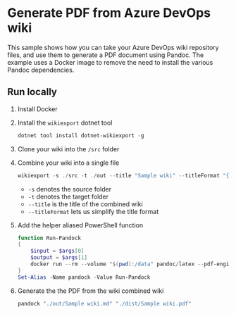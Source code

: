 # Generate PDF from Azure DevOps wiki

This sample shows how you can take your Azure DevOps wiki repository files, and use them to generate a PDF document using Pandoc. The example uses a Docker image to remove the need to install the various Pandoc dependencies.

## Run locally

1. Install Docker
2. Install the `wikiexport` dotnet tool

    ```powershell
    dotnet tool install dotnet-wikiexport -g
    ```

3. Clone your wiki into the `/src` folder
4. Combine your wiki into a single file

    ```powershell
    wikiexport -s ./src -t ./out --title "Sample wiki" --titleFormat "{title}"
    ```

    - `-s` denotes the source folder
    - `-t` denotes the target folder
    - `--title` is the title of the combined wiki
    - `--titleFormat` lets us simplify the title format

5. Add the helper aliased PowerShell function

    ```powershell
    function Run-Pandock 
    {
        $input = $args[0]
        $output = $args[1]
        docker run --rm --volume "$(pwd):/data" pandoc/latex --pdf-engine=xelatex $input -o $output
    }
    Set-Alias -Name pandock -Value Run-Pandock
    ```

6. Generate the the PDF from the wiki combined wiki

    ```powershell
    pandock "./out/Sample wiki.md" "./dist/Sample wiki.pdf"
    ```
